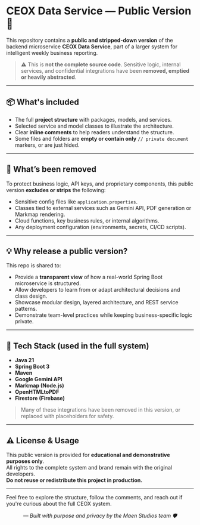 # CEOX Data Service — Public Version 🧩

This repository contains a **public and stripped-down version** of the backend microservice **CEOX Data Service**, part of a larger system for intelligent weekly business reporting.

> ⚠️ This is **not the complete source code**. Sensitive logic, internal services, and confidential integrations have been **removed, emptied or heavily abstracted**.

---

## 📦 What's included

- The full **project structure** with packages, models, and services.
- Selected service and model classes to illustrate the architecture.
- Clear **inline comments** to help readers understand the structure.
- Some files and folders are **empty or contain only** `// private document` markers, or are just hided.

---

## 🔐 What’s been removed

To protect business logic, API keys, and proprietary components, this public version **excludes or strips** the following:

- Sensitive config files like `application.properties`.
- Classes tied to external services such as Gemini API, PDF generation or Markmap rendering.
- Cloud functions, key business rules, or internal algorithms.
- Any deployment configuration (environments, secrets, CI/CD scripts).

---

## 💡 Why release a public version?

This repo is shared to:

- Provide a **transparent view** of how a real-world Spring Boot microservice is structured.
- Allow developers to learn from or adapt architectural decisions and class design.
- Showcase modular design, layered architecture, and REST service patterns.
- Demonstrate team-level practices while keeping business-specific logic private.

---

## 🚀 Tech Stack (used in the full system)

- **Java 21**
- **Spring Boot 3**
- **Maven**
- **Google Gemini API**
- **Markmap (Node.js)**
- **OpenHTMLtoPDF**
- **Firestore (Firebase)**

> Many of these integrations have been removed in this version, or replaced with placeholders for safety.

---

## ⚠️ License & Usage

This public version is provided for **educational and demonstrative purposes only**.  
All rights to the complete system and brand remain with the original developers.  
**Do not reuse or redistribute this project in production.**

---

Feel free to explore the structure, follow the comments, and reach out if you're curious about the full CEOX system.

<p align="center"><i>— Built with purpose and privacy by the Maen Studios team 🛡️</i></p>
